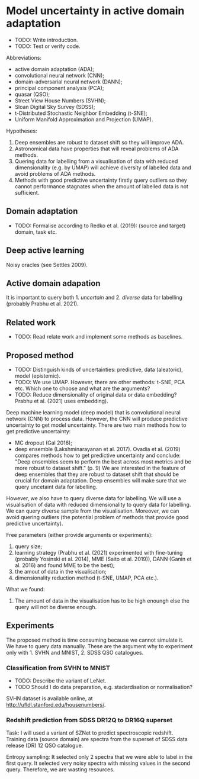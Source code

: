 # Model uncertainty in active domain adaptation

- TODO: Write introduction.
- TODO: Test or verify code.

Abbreviations:
- active domain adaptation (ADA);
- convolutional neural network (CNN);
- domain-adversarial neural network (DANN);
- principal component analysis (PCA);
- quasar (QSO);
- Street View House Numbers (SVHN);
- Sloan Digital Sky Survey (SDSS);
- t-Distributed Stochastic Neighbor Embedding (t-SNE);
- Uniform Manifold Approximation and Projection (UMAP).

Hypotheses:
1. Deep ensembles are robust to dataset shift so they will improve ADA.
1. Astronomical data have properties that will reveal problems of ADA methods.
1. Quering data for labelling from a visualisation of data with reduced dimensionality (e.g. by UMAP) will achieve diversity of labelled data and avoid problems of ADA methods.
1. Methods with good predictive uncertainty firstly query outliers so they cannot performance stagnates when the amount of labelled data is not sufficient. 

## Domain adaptation

- TODO: Formalise according to Redko et al. (2019): (source and target) domain, task etc.

## Deep active learning

Noisy oracles (see Settles 2009).

## Active domain adapation

It is important to query both 1. *uncertain* and 2. *diverse* data for labelling (probably Prabhu et al. 2021).

## Related work

- TODO: Read relate work and implement some methods as baselines.

## Proposed method

- TODO: Distinguish kinds of uncertainties: predictive, data (aleatoric), model (epistemic).
- TODO: We use UMAP. However, there are other methods: t-SNE, PCA etc. Which one to choose and what are the arguments?
- TODO: Reduce dimensionality of original data or data embedding? Prabhu et al. (2021) uses embedding).

Deep machine learning model (deep model) that is convolutional neural network (CNN) to process data.
However, the CNN will produce predictive uncertainty to get model uncertainty.
There are two main methods how to get predictive uncertainty:
- MC dropout (Gal 2016);
- deep ensemble (Lakshminarayanan et al. 2017).
Ovadia et al. (2019) compares methods how to get predictive uncertainty and conclude:
"Deep ensembles seem to perform the best across most metrics and be more robust to dataset shift." (p. 9)
We are interested in the feature of deep ensembles that they are robust to dataset shift that should be crucial for domain adaptation.
Deep ensembles will make sure that we query uncetaint data for labelling.

However, we also have to query diverse data for labelling.
We will use a visualisation of data with reduced dimensionality to query data for labelling.
We can query diverse sample from the visualisation.
Moreover, we can avoid quering outliers (the potential problem of methods that provide good predictive uncertainty).

Free parameters (either provide arguments or experiments):
1. query size;
1. learning strategy (Prabhu et al. (2021) experimented with fine-tuning (probably Yosinski et al. 2014), MME (Saito et al. 2019)), DANN (Ganin et al. 2016) and found MME to be the best);
1. the amout of data in the visualisation;
1. dimensionality reduction method (t-SNE, UMAP, PCA etc.).

What we found:
1. The amount of data in the visualisation has to be high enoungh else the query will not be diverse enough.

## Experiments

The proposed method is time consuming because we cannot simulate it.
We have to query data manually.
These are the argument why to experiment only with 1. SVHN and MNIST, 2. SDSS QSO catalogues.

### Classification from SVHN to MNIST

- TODO: Describe the variant of LeNet.
- TODO Should I do data preparation, e.g. stadardisation or normalisation?

SVHN dataset is available online, at http://ufldl.stanford.edu/housenumbers/.

### Redshift prediction from SDSS DR12Q to DR16Q superset

Task:
I will used a variant of SZNet to predict spectroscopic redshift.
Training data (source domain) are spectra from the superset of SDSS data release (DR) 12 QSO catalogue.

Entropy sampling:
It selected only 2 spectra that we were able to label in the first query.
It selected very noisy spectra with missing values in the second query.
Therefore, we are wasting resources.
